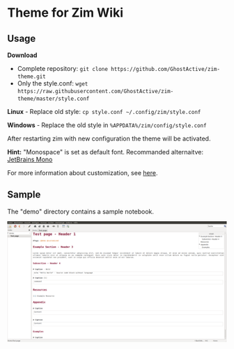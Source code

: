 # Theme for Zim Wiki

## Usage

**Download**
* Complete repository: `git clone https://github.com/GhostActive/zim-theme.git`
* Only the style.conf: `wget https://raw.githubusercontent.com/GhostActive/zim-theme/master/style.conf`

**Linux** - Replace old style: `cp style.conf ~/.config/zim/style.conf`

**Windows** - Replace the old style in `%APPDATA%/zim/config/style.conf`

After restarting zim with new configuration the theme will be activated.

**Hint:** "Monospace" is set as default font. Recommanded alternaitve: [JetBrains Mono](https://www.jetbrains.com/lp/mono/) 

For more information about customization, see [here](https://zim-wiki.org/manual/Help/Config_Files.html).

## Sample

The "demo" directory contains a sample notebook.

![Sample](images/sample.png)
